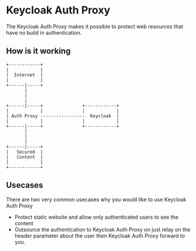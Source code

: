 # Keycloak Auth Proxy

The Keycloak Auth Proxy makes it possible to protect web resources that have no build in authentication.

## How is it working


```                                                                                                                                     
+------------+ 
|            | 
|  Internet  |
|            |
+------|-----+
       |      
       |      
       |      
+------|-----+               +------------+    
|            |               |            |
| Auth Proxy -----------------  Keycloak  |
|            |               |            |
+------|-----+               +------------+
       |                                   
       |                                   
       |                                   
+------|-----+                             
|   Secured  |                             
|   Content  |                             
|            |                             
+------------+                             
```

## Usecases

There are two very common usecases why you would like to use Keycloak Auth Proxy

- Protect static website and allow only authenticated users to see the content
- Outsource the authentication to Keycloak Auth Proxy on just relay on the header parameter about the user then Keycloak Auth Proxy forward  to you.


